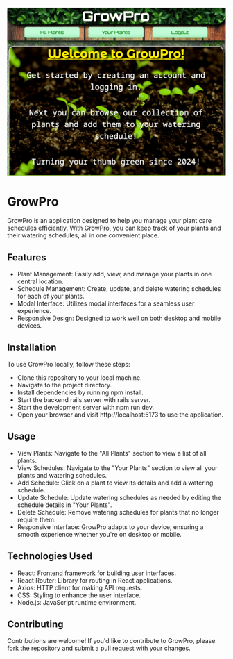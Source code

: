![screenshot](screenshot.png)

# GrowPro

GrowPro is an application designed to help you manage your plant care schedules efficiently. With GrowPro, you can keep track of your plants and their watering schedules, all in one convenient place.

## Features

- Plant Management: Easily add, view, and manage your plants in one central location.
- Schedule Management: Create, update, and delete watering schedules for each of your plants.
- Modal Interface: Utilizes modal interfaces for a seamless user experience.
- Responsive Design: Designed to work well on both desktop and mobile devices.

## Installation

To use GrowPro locally, follow these steps:

- Clone this repository to your local machine.
- Navigate to the project directory.
- Install dependencies by running npm install.
- Start the backend rails server with rails server.
- Start the development server with npm run dev.
- Open your browser and visit http://localhost:5173 to use the application.

## Usage

- View Plants: Navigate to the "All Plants" section to view a list of all plants.
- View Schedules: Navigate to the "Your Plants" section to view all your plants and watering schedules.
- Add Schedule: Click on a plant to view its details and add a watering schedule.
- Update Schedule: Update watering schedules as needed by editing the schedule details in "Your Plants".
- Delete Schedule: Remove watering schedules for plants that no longer require them.
- Responsive Interface: GrowPro adapts to your device, ensuring a smooth experience whether you're on desktop or mobile.

## Technologies Used

- React: Frontend framework for building user interfaces.
- React Router: Library for routing in React applications.
- Axios: HTTP client for making API requests.
- CSS: Styling to enhance the user interface.
- Node.js: JavaScript runtime environment.

## Contributing

Contributions are welcome! If you'd like to contribute to GrowPro, please fork the repository and submit a pull request with your changes.
